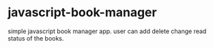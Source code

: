 # javascript-book-manager
simple javascript book manager app. user can add delete change read status of the books. 
